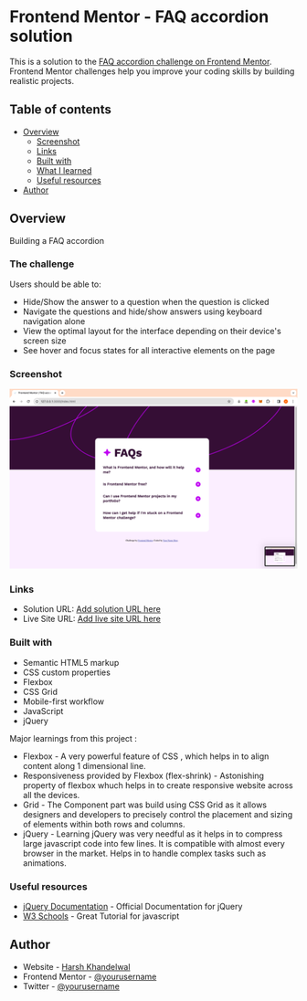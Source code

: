 # Frontend Mentor - FAQ accordion solution

This is a solution to the [FAQ accordion challenge on Frontend Mentor](https://www.frontendmentor.io/challenges/faq-accordion-wyfFdeBwBz). Frontend Mentor challenges help you improve your coding skills by building realistic projects.

## Table of contents

- [Overview](#overview)
  - [Screenshot](#screenshot)
  - [Links](#links)
  - [Built with](#built-with)
  - [What I learned](#what-i-learned)
  - [Useful resources](#useful-resources)
- [Author](#author)

## Overview

Building a FAQ accordion

### The challenge

Users should be able to:

- Hide/Show the answer to a question when the question is clicked
- Navigate the questions and hide/show answers using keyboard navigation alone
- View the optimal layout for the interface depending on their device's screen size
- See hover and focus states for all interactive elements on the page

### Screenshot

![](./solution.jpg)

### Links

- Solution URL: [Add solution URL here](https://your-solution-url.com)
- Live Site URL: [Add live site URL here](https://your-live-site-url.com)

### Built with

- Semantic HTML5 markup
- CSS custom properties
- Flexbox
- CSS Grid
- Mobile-first workflow
- JavaScript
- jQuery

Major learnings from this project :

- Flexbox - A very powerful feature of CSS , which helps in to align content along 1 dimensional line.
- Responsiveness provided by Flexbox (flex-shrink) - Astonishing property of flexbox whuch helps in to create responsive website across all the devices.
- Grid - The Component part was build using CSS Grid as it allows designers and developers to precisely control the placement and sizing of elements within both rows and columns.
- jQuery - Learning jQuery was very needful as it helps in to compress large javascript code into few lines.
  It is compatible with almost every browser in the market.
  Helps in to handle complex tasks such as animations.

### Useful resources

- [jQuery Documentation](https://api.jquery.com) - Official Documentation for jQuery
- [W3 Schools](https://www.w3schools.com/js/default.asp) - Great Tutorial for javascript

## Author

- Website - [Harsh Khandelwal]()
- Frontend Mentor - [@yourusername](https://www.frontendmentor.io/profile/harsh-kh08)
- Twitter - [@yourusername](https://twitter.com/HarshOnXApp)
